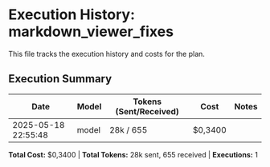 # Execution History: markdown_viewer_fixes

This file tracks the execution history and costs for the plan.

<!-- EXECUTION_HISTORY_START -->
<!-- timestamp,model,tokensSent,tokensReceived,messageCost,sessionCost,summary -->
<!-- EXEC_DATA: 2025-05-18T22:55:48.443035100,unknown-model,28000,655,0.1,0.34, -->
<!-- EXECUTION_HISTORY_END -->

## Execution Summary

| Date | Model | Tokens (Sent/Received) | Cost | Notes |
| ---- | ----- | --------------------- | ---- | ----- |
| 2025-05-18 22:55:48 | model | 28k / 655 | $0,3400 |  |

**Total Cost:** $0,3400 | **Total Tokens:** 28k sent, 655 received | **Executions:** 1
